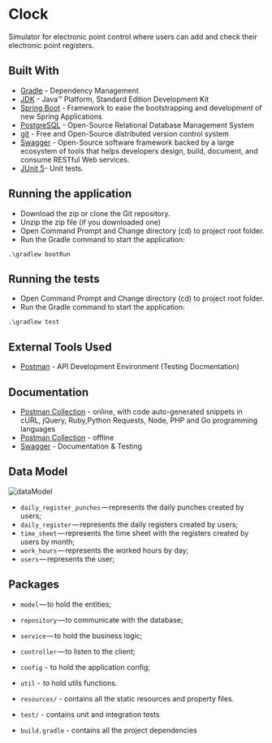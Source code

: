 # Clock

Simulator for electronic point control where users can add and check their electronic point registers.


## Built With

* 	[Gradle](https://gradle.org/) - Dependency Management
* 	[JDK](https://www.oracle.com/technetwork/pt/java/javase/downloads/jdk8-downloads-2133151.html) - Java™ Platform, Standard Edition Development Kit 
* 	[Spring Boot](https://spring.io/projects/spring-boot) - Framework to ease the bootstrapping and development of new Spring 
Applications
* 	[PostgreSQL](https://www.postgresql.org/) - Open-Source Relational Database Management System
* 	[git](https://git-scm.com/) - Free and Open-Source distributed version control system 
* 	[Swagger](https://swagger.io/) - Open-Source software framework backed by a large ecosystem of tools that helps developers design, build, document, and consume RESTful Web services.
*   [JUnit 5](https://junit.org/junit5/)- Unit tests.


## Running the application 

- Download the zip or clone the Git repository.
- Unzip the zip file (if you downloaded one)
- Open Command Prompt and Change directory (cd) to project root folder.
- Run the Gradle command to start the application:
```shell
.\gradlew bootRun
```

## Running the tests
- Open Command Prompt and Change directory (cd) to project root folder.
- Run the Gradle command to start the application:
```shell
.\gradlew test
```

## External Tools Used

* [Postman](https://www.getpostman.com/) - API Development Environment (Testing Docmentation)

## Documentation

* [Postman Collection](https://documenter.getpostman.com/view/2449187/RWTiwzb2) - online, with code auto-generated snippets in cURL, 
jQuery, Ruby,Python Requests, Node, PHP and Go programming languages
* [Postman Collection](https://github.com/AnanthaRajuC/Spring-Boot-Application-Template/blob/master/Spring%20Boot%20Template.postman_collection.json) - offline
* [Swagger](http://localhost:8088/swagger-ui.html) - Documentation & Testing

## Data Model

![dataModel](https://user-images.githubusercontent.com/3866759/70484670-55e55e80-1acb-11ea-8713-5930ef9255c4.png)

- `daily_register_punches` — represents the daily punches created by users;
- `daily_register` — represents the daily registers created by users;
- `time_sheet` — represents the time sheet with the registers created by users by month;
- `work_hours` — represents the worked hours by day;
- `users` — represents the user;


## Packages

- `model` — to hold the entities;
- `repository` — to communicate with the database;
- `service` — to hold the business logic;
- `controller` — to listen to the client;
- `config` -  to hold the application config;
- `util` -  to hold utils functions.

- `resources/` - contains all the static resources and property files.

- `test/` - contains unit and integration tests

- `build.gradle` - contains all the project dependencies
